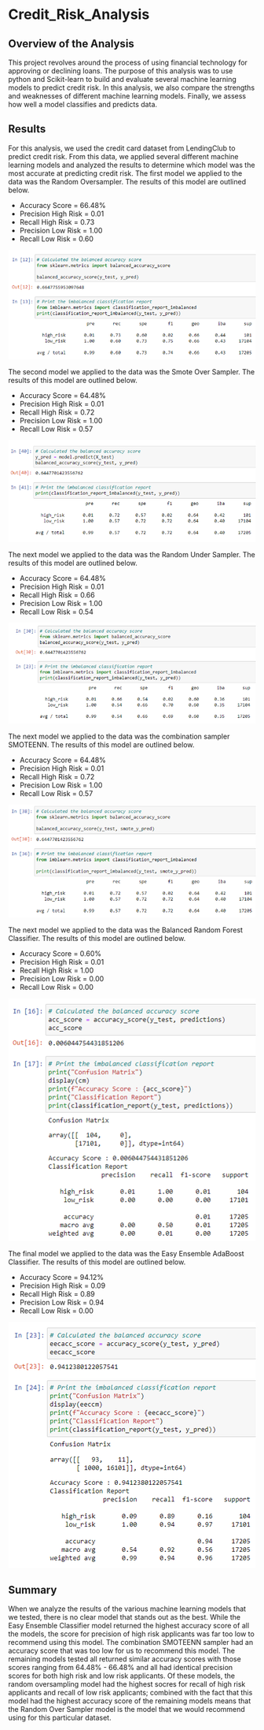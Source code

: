 # Credit_Risk_Analysis

## Overview of the Analysis
This project revolves around the process of using financial technology for approving or declining loans.  The purpose of this analysis was to use python and Scikit-learn to build and evaluate several machine learning models to predict credit risk.  In this analysis, we also compare the strengths and weaknesses of different machine learning models.  Finally, we assess how well a model classifies and predicts data.
## Results
For this analysis, we used the credit card dataset from LendingClub to predict credit risk.  From this data, we applied several different machine learning models and analyzed the results to determine which model was the most accurate at predicting credit risk.
The first model we applied to the data was the Random Oversampler.  The results of this model are outlined below.
- Accuracy Score = 66.48%
- Precision High Risk = 0.01
- Recall High Risk = 0.73
- Precision Low Risk = 1.00
- Recall Low Risk = 0.60

![Oversampling](/naive_random_oversampling.PNG)

The second model we applied to the data was the Smote Over Sampler.  The results of this model are outlined below.
- Accuracy Score = 64.48%
- Precision High Risk = 0.01
- Recall High Risk = 0.72
- Precision Low Risk = 1.00
- Recall Low Risk = 0.57

![Smote Oversampling](/smote_oversampling.PNG)

The next model we applied to the data was the Random Under Sampler.  The results of this model are outlined below.
- Accuracy Score = 64.48%
- Precision High Risk = 0.01
- Recall High Risk = 0.66
- Precision Low Risk = 1.00
- Recall Low Risk = 0.54

![Undersampling](/undersampling.PNG)

The next model we applied to the data was the combination sampler SMOTEENN.  The results of this model are outlined below.
- Accuracy Score = 64.48%
- Precision High Risk = 0.01
- Recall High Risk = 0.72
- Precision Low Risk = 1.00
- Recall Low Risk = 0.57

![Smoteen](/smoteen.PNG)

The next model we applied to the data was the Balanced Random Forest Classifier.  The results of this model are outlined below.
- Accuracy Score = 0.60%
- Precision High Risk = 0.01
- Recall High Risk = 1.00
- Precision Low Risk = 0.00
- Recall Low Risk = 0.00

![BRF](/balanced_random_forest.PNG)

The final model we applied to the data was the Easy Ensemble AdaBoost Classifier.  The results of this model are outlined below.
- Accuracy Score = 94.12%
- Precision High Risk = 0.09
- Recall High Risk = 0.89
- Precision Low Risk = 0.94
- Recall Low Risk = 0.00

![EEC](/easy_ensemble_classifier.PNG)

## Summary
When we analyze the results of the various machine learning models that we tested, there is no clear model that stands out as the best.  While the Easy Ensemble Classifier model returned the highest accuracy score of all the models, the score for precision of high risk applicants was far too low to recommend using this model.  The combination SMOTEENN sampler had an accuracy score that was too low for us to recommend this model.  The remaining models tested all returned similar accuracy scores with those scores ranging from 64.48% - 66.48% and all had identical precision scores for both high risk and low risk applicants.  Of these models, the random oversampling model had the highest socres for recall of high risk applicants and recall of low risk applicants; combined with the fact that this model had the highest accuracy score of the remaining models means that the Random Over Sampler model is the model that we would recommend using for this particular dataset.  